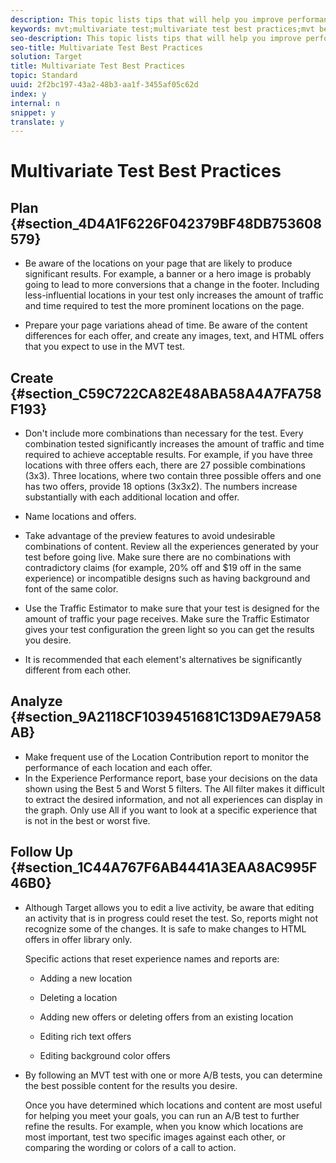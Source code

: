 ```yaml
---
description: This topic lists tips that will help you improve performance, avoid issues, and correct known issues that might occur.
keywords: mvt;multivariate test;multivariate test best practices;mvt best practices;mvt combinations;mvt reports
seo-description: This topic lists tips that will help you improve performance, avoid issues, and correct known issues that might occur.
seo-title: Multivariate Test Best Practices
solution: Target
title: Multivariate Test Best Practices
topic: Standard
uuid: 2f2bc197-43a2-48b3-aa1f-3455af05c62d
index: y
internal: n
snippet: y
translate: y
---
```


# Multivariate Test Best Practices


## Plan {#section_4D4A1F6226F042379BF48DB753608579}


* Be aware of the locations on your page that are likely to produce significant results. For example, a banner or a hero image is probably going to lead to more conversions that a change in the footer. Including less-influential locations in your test only increases the amount of traffic and time required to test the more prominent locations on the page. 

* Prepare your page variations ahead of time. Be aware of the content differences for each offer, and create any images, text, and HTML offers that you expect to use in the MVT test. 



## Create {#section_C59C722CA82E48ABA58A4A7FA758F193}


* Don't include more combinations than necessary for the test. Every combination tested significantly increases the amount of traffic and time required to achieve acceptable results. For example, if you have three locations with three offers each, there are 27 possible combinations (3x3). Three locations, where two contain three possible offers and one has two offers, provide 18 options (3x3x2). The numbers increase substantially with each additional location and offer. 

* Name locations and offers. 

* Take advantage of the preview features to avoid undesirable combinations of content. Review all the experiences generated by your test before going live. Make sure there are no combinations with contradictory claims (for example, 20% off and $19 off in the same experience) or incompatible designs such as having background and font of the same color. 

* Use the Traffic Estimator to make sure that your test is designed for the amount of traffic your page receives. Make sure the Traffic Estimator gives your test configuration the green light so you can get the results you desire. 

* It is recommended that each element's alternatives be significantly different from each other.


## Analyze {#section_9A2118CF1039451681C13D9AE79A58AB}


* Make frequent use of the Location Contribution report to monitor the performance of each location and each offer.
* In the Experience Performance report, base your decisions on the data shown using the Best 5 and Worst 5 filters. The All filter makes it difficult to extract the desired information, and not all experiences can display in the graph. Only use All if you want to look at a specific experience that is not in the best or worst five. 



## Follow Up {#section_1C44A767F6AB4441A3EAA8AC995F46B0}


* Although Target allows you to edit a live activity, be aware that editing an activity that is in progress could reset the test. So, reports might not recognize some of the changes. It is safe to make changes to HTML offers in offer library only. 

  Specific actions that reset experience names and reports are: 


    * Adding a new location 

    * Deleting a location 

    * Adding new offers or deleting offers from an existing location 

    * Editing rich text offers 

    * Editing background color offers 



* By following an MVT test with one or more A/B tests, you can determine the best possible content for the results you desire. 

  Once you have determined which locations and content are most useful for helping you meet your goals, you can run an A/B test to further refine the results. For example, when you know which locations are most important, test two specific images against each other, or comparing the wording or colors of a call to action. 



